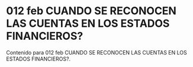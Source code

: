 # 012 feb  CUANDO SE RECONOCEN LAS CUENTAS EN LOS ESTADOS FINANCIEROS?

Contenido para 012 feb  CUANDO SE RECONOCEN LAS CUENTAS EN LOS ESTADOS FINANCIEROS?.
